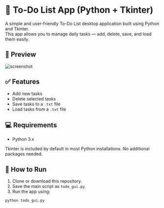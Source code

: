 # 📝 To-Do List App (Python + Tkinter)

A simple and user-friendly To-Do List desktop application built using Python and Tkinter.  
This app allows you to manage daily tasks — add, delete, save, and load them easily.

## 📸 Preview
![screenshot](screenshot.png) <!-- Optional: Add a screenshot of the app here -->

## ✅ Features
- Add new tasks
- Delete selected tasks
- Save tasks to a `.txt` file
- Load tasks from a `.txt` file

## 💻 Requirements
- Python 3.x

Tkinter is included by default in most Python installations. No additional packages needed.

## 🚀 How to Run

1. Clone or download this repository.
2. Save the main script as `todo_gui.py`.
3. Run the app using:

```bash
python todo_gui.py
